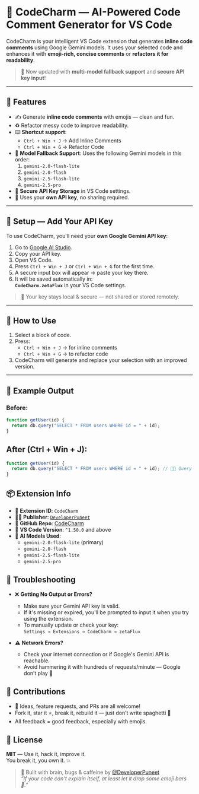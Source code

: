 # 🧠 CodeCharm — AI-Powered Code Comment Generator for VS Code

CodeCharm is your intelligent VS Code extension that generates **inline code comments** using Google Gemini models. It uses your selected code and enhances it with **emoji-rich, concise comments** or **refactors it for readability**.

> 🚀 Now updated with **multi-model fallback support** and **secure API key input**!

---

## 🌟 Features

- ✍️ Generate **inline code comments** with emojis — clean and fun.
- ♻️ Refactor messy code to improve readability.
- ⌨️ **Shortcut support**:
  - `Ctrl + Win + J` → Add Inline Comments
  - `Ctrl + Win + G` → Refactor Code
- 🔁 **Model Fallback Support**: Uses the following Gemini models in this order:
  1. `gemini-2.0-flash-lite`
  2. `gemini-2.0-flash`
  3. `gemini-2.5-flash-lite`
  4. `gemini-2.5-pro`
- 🔐 **Secure API Key Storage** in VS Code settings.
- 🧠 Uses your **own API key**, no sharing required.

---

## 🔑 Setup — Add Your API Key

To use CodeCharm, you'll need your **own Google Gemini API key**:

1. Go to [Google AI Studio](https://aistudio.google.com/app/apikey).
2. Copy your API key.
3. Open VS Code.
4. Press `Ctrl + Win + J` or `Ctrl + Win + G` for the first time.
5. A secure input box will appear → paste your key there.
6. It will be saved automatically in:  
   **`CodeCharm.zetaFlux`** in your VS Code settings.

> 🔐 Your key stays local & secure — not shared or stored remotely.

---

## 🚀 How to Use

1. Select a block of code.
2. Press:
   - `Ctrl + Win + J` → for inline comments
   - `Ctrl + Win + G` → to refactor code
3. CodeCharm will generate and replace your selection with an improved version.

---

## 🧪 Example Output

### Before:
```js
function getUser(id) {
  return db.query("SELECT * FROM users WHERE id = " + id);
}
```

## After (Ctrl + Win + J):
```js
function getUser(id) {
  return db.query("SELECT * FROM users WHERE id = " + id); // 🧑‍💻 Query user by ID
}
```

## 📦 Extension Info

- 📁 **Extension ID**: `CodeCharm`
- 👨‍💻 **Publisher**: [`DeveloperPuneet`](https://github.com/DeveloperPuneet)
- 🔗 **GitHub Repo**: [CodeCharm](https://github.com/DeveloperPuneet/CodeCharm)
- 🧩 **VS Code Version**: `^1.50.0` and above
- 🧠 **AI Models Used**:
  - `gemini-2.0-flash-lite` (primary)
  - `gemini-2.0-flash`
  - `gemini-2.5-flash-lite`
  - `gemini-2.5-pro`

## 🛟 Troubleshooting

- ❌ **Getting No Output or Errors?**
  - Make sure your Gemini API key is valid.
  - If it's missing or expired, you'll be prompted to input it when you try using the extension.
  - To manually update or check your key:  
    `Settings → Extensions → CodeCharm → zetaFlux`

- ⚠️ **Network Errors?**
  - Check your internet connection or if Google's Gemini API is reachable.
  - Avoid hammering it with hundreds of requests/minute — Google don’t play 😬

## 🧤 Contributions

- 💬 Ideas, feature requests, and PRs are all welcome!
- Fork it, star it ⭐, break it, rebuild it — just don’t write spaghetti 🍝
- All feedback = good feedback, especially with emojis.

## 📜 License

**MIT** — Use it, hack it, improve it.  
You break it, you own it. 💥

> 💬 Built with brain, bugs & caffeine by [@DeveloperPuneet](https://github.com/DeveloperPuneet)  
> *“If your code can’t explain itself, at least let it drop some emoji bars 🎯.”*